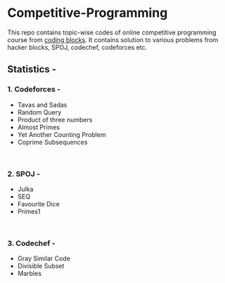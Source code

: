 # Competitive-Programming
This repo contains topic-wise codes of online competitive programming course from [coding blocks](https://online.codingblocks.com/courses/competitive-programming-course-online#runs).
It contains solution to various problems from hacker blocks, SPOJ, codechef, codeforces etc.

## Statistics - 
 ### 1. Codeforces -  
- Tavas and Sadas
- Random Query
- Product of three numbers
- Almost Primes
- Yet Another Counting Problem
- Coprime Subsequences

<br />

 ### 2. SPOJ -  
 - Julka
 - SEQ
 - Favourite Dice
 - Primes1

<br />

### 3. Codechef -  
- Gray Similar Code
- Divisible Subset
- Marbles
